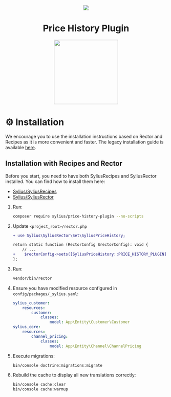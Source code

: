 <p align="center">
    <a href="https://sylius.com" target="_blank">
        <img src="https://demo.sylius.com/assets/shop/img/logo.png" />
    </a>
</p>

<h1 align="center">Price History Plugin</h1>


<p align="center"><a href="https://sylius.com/plugins/" target="_blank"><img src="https://sylius.com/assets/badge-official-sylius-plugin.png" width="200"></a></p>

⚙️ Installation
===============

We encourage you to use the installation instructions based on Rector and Recipes as it is more convenient and faster.
The legacy installation guide is available [here](docs/legacy-installation-guide.md).

Installation with Recipes and Rector
------------------------------------

Before you start, you need to have both SyliusRecipes and SyliusRector installed. You can find how to install them here:
- [Sylius/SyliusRecipes](https://github.com/Sylius/SyliusRecipes)
- [Sylius/SyliusRector](https://github.com/Sylius/SyliusRector)

1. Run:

    ```bash
    composer require sylius/price-history-plugin --no-scripts
    ```

2. Update `<project_root>/rector.php`

    ```diff
    + use Sylius\SyliusRector\Set\SyliusPriceHistory;
   
    return static function (RectorConfig $rectorConfig): void {
        // ...
    +    $rectorConfig->sets([SyliusPriceHistory::PRICE_HISTORY_PLUGIN]);
    };

3. Run:

    ```bash
    vendor/bin/rector
    ```

4. Ensure you have modified resource configured in `config/packages/_sylius.yaml`:

    ```yaml
    sylius_customer:
        resources:
            customer:
                classes:
                    model: App\Entity\Customer\Customer
    sylius_core:
        resources:
            channel_pricing:
                classes:
                    model: App\Entity\Channel\ChannelPricing
    ```

5. Execute migrations:

    ```bash
    bin/console doctrine:migrations:migrate
    ```

6. Rebuild the cache to display all new translations correctly:

    ```bash
    bin/console cache:clear
    bin/console cache:warmup
   ```
